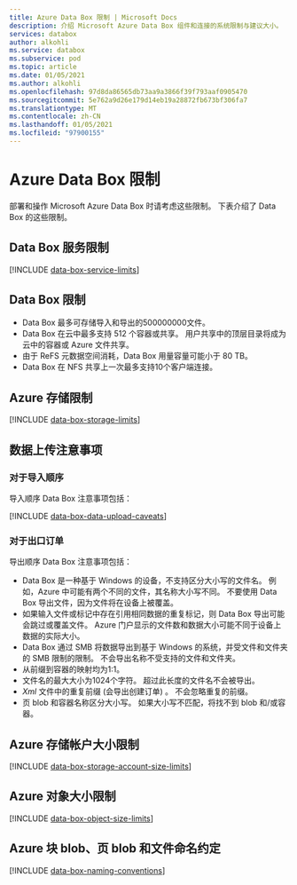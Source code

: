 ```yaml
---
title: Azure Data Box 限制 | Microsoft Docs
description: 介绍 Microsoft Azure Data Box 组件和连接的系统限制与建议大小。
services: databox
author: alkohli
ms.service: databox
ms.subservice: pod
ms.topic: article
ms.date: 01/05/2021
ms.author: alkohli
ms.openlocfilehash: 97d8da86565db73aa9a3866f39f793aaf0905470
ms.sourcegitcommit: 5e762a9d26e179d14eb19a28872fb673bf306fa7
ms.translationtype: MT
ms.contentlocale: zh-CN
ms.lasthandoff: 01/05/2021
ms.locfileid: "97900155"
---
```

# <a name="azure-data-box-limits"></a>Azure Data Box 限制

部署和操作 Microsoft Azure Data Box 时请考虑这些限制。 下表介绍了 Data Box 的这些限制。

## <a name="data-box-service-limits"></a>Data Box 服务限制

[!INCLUDE [data-box-service-limits](../../includes/data-box-service-limits.md)]

## <a name="data-box-limits"></a>Data Box 限制

- Data Box 最多可存储导入和导出的500000000文件。
- Data Box 在云中最多支持 512 个容器或共享。 用户共享中的顶层目录将成为云中的容器或 Azure 文件共享。 
- 由于 ReFS 元数据空间消耗，Data Box 用量容量可能小于 80 TB。
- Data Box 在 NFS 共享上一次最多支持10个客户端连接。

## <a name="azure-storage-limits"></a>Azure 存储限制

[!INCLUDE [data-box-storage-limits](../../includes/data-box-storage-limits.md)]

## <a name="data-upload-caveats"></a>数据上传注意事项


### <a name="for-import-order"></a>对于导入顺序

导入顺序 Data Box 注意事项包括：

[!INCLUDE [data-box-data-upload-caveats](../../includes/data-box-data-upload-caveats.md)]

### <a name="for-export-order"></a>对于出口订单

导出顺序 Data Box 注意事项包括：

- Data Box 是一种基于 Windows 的设备，不支持区分大小写的文件名。 例如，Azure 中可能有两个不同的文件，其名称大小写不同。 不要使用 Data Box 导出文件，因为文件将在设备上被覆盖。
- 如果输入文件或标记中存在引用相同数据的重复标记，则 Data Box 导出可能会跳过或覆盖文件。 Azure 门户显示的文件数和数据大小可能不同于设备上数据的实际大小。 
- Data Box 通过 SMB 将数据导出到基于 Windows 的系统，并受文件和文件夹的 SMB 限制的限制。 不会导出名称不受支持的文件和文件夹。
- 从前缀到容器的映射均为1:1。
- 文件名的最大大小为1024个字符。 超过此长度的文件名不会被导出。
- *Xml* 文件中的重复前缀 (会导出创建订单) 。 不会忽略重复的前缀。
- 页 blob 和容器名称区分大小写。 如果大小写不匹配，将找不到 blob 和/或容器。
 

## <a name="azure-storage-account-size-limits"></a>Azure 存储帐户大小限制

[!INCLUDE [data-box-storage-account-size-limits](../../includes/data-box-storage-account-size-limits.md)]

## <a name="azure-object-size-limits"></a>Azure 对象大小限制

[!INCLUDE [data-box-object-size-limits](../../includes/data-box-object-size-limits.md)]

## <a name="azure-block-blob-page-blob-and-file-naming-conventions"></a>Azure 块 blob、页 blob 和文件命名约定

[!INCLUDE [data-box-naming-conventions](../../includes/data-box-naming-conventions.md)]

